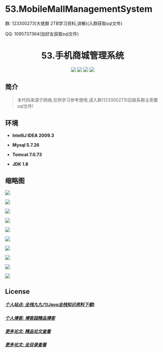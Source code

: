 
# 53.MobileMallManagementSystem

<p>群: 123300273(大佬群 2TB学习资料,讲解)(入群获取sql文件)</p>
<p>QQ: 1095737364(加好友获取sql文件)</p>

<p><h1 align="center">53.手机商城管理系统</h1></p>


<p align="center">
	<img src="https://img.shields.io/badge/jdk-1.8-orange.svg"/>
    <img src="https://img.shields.io/badge/spring-5.x-lightgrey.svg"/>
    <img src="https://img.shields.io/badge/springmvc-3.x-blue.svg"/>
    <img src="https://img.shields.io/badge/mybatis-3.x-blue.svg"/>
</p>

## 简介


> 本代码来源于网络,仅供学习参考使用,请入群(123300273)后联系群主索要sql文件!


## 环境

- <b>IntelliJ IDEA 2009.3</b>

- <b>Mysql 5.7.26</b>

- <b>Tomcat 7.0.73</b>

- <b>JDK 1.8</b>


## 缩略图

![](https://img2020.cnblogs.com/blog/588112/202112/588112-20211225010828126-480689196.png)

![](https://img2020.cnblogs.com/blog/588112/202112/588112-20211225010842474-1372160095.png)

![](https://img2020.cnblogs.com/blog/588112/202112/588112-20211225010848399-560119279.png)

![](https://img2020.cnblogs.com/blog/588112/202112/588112-20211225010855859-1852228789.png)

![](https://img2020.cnblogs.com/blog/588112/202112/588112-20211225010900961-1170077734.png)

![](https://img2020.cnblogs.com/blog/588112/202112/588112-20211225010905677-1011508083.png)

![](https://img2020.cnblogs.com/blog/588112/202112/588112-20211225010911812-197933913.png)

![](https://img2020.cnblogs.com/blog/588112/202112/588112-20211225010918573-1197922183.png)

![](https://img2020.cnblogs.com/blog/588112/202112/588112-20211225010924304-1022462099.png)

![](https://img2020.cnblogs.com/blog/588112/202112/588112-20211225010928957-173389792.png)


## License

##### [个人站点: 全栈九九六(Java全栈知识资料下载)](https://www.blog996.com/)
##### [个人博客: 博客园精品博客](https://www.cnblogs.com/yysbolg/)
##### [更多论文: 精品论文查看](https://www.cnblogs.com/yysbolg/category/1886262.html)
##### [更多论文: 全目录查看](https://www.blog996.com/md/2021-09-22-1632317852192.html)


